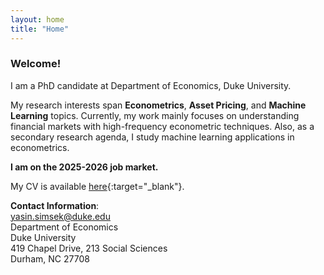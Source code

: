 ```yaml
---
layout: home
title: "Home"
---
```


### Welcome!
I am a PhD candidate at Department of Economics, Duke University. 

My research interests span **Econometrics**, **Asset Pricing**, and **Machine Learning** topics. Currently, my work mainly focuses on understanding financial markets with high-frequency econometric techniques. Also, as a secondary research agenda, I study machine learning applications in econometrics.

**I am on the 2025-2026 job market.**

My CV is available [here](assets/documents/yasin_simsek_resume.pdf){:target="_blank"}.


**Contact Information**:    
[yasin.simsek@duke.edu](mailto:yasin.simsek@duke.edu)   
Department of Economics  
Duke University  
419 Chapel Drive, 213 Social Sciences        
Durham, NC 27708 


